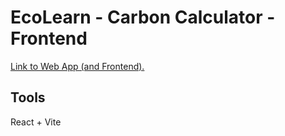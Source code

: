 # EcoLearn - Carbon Calculator - Frontend

[Link to Web App (and Frontend).](https://www.ecolearn.ca/)

## Tools
React + Vite
